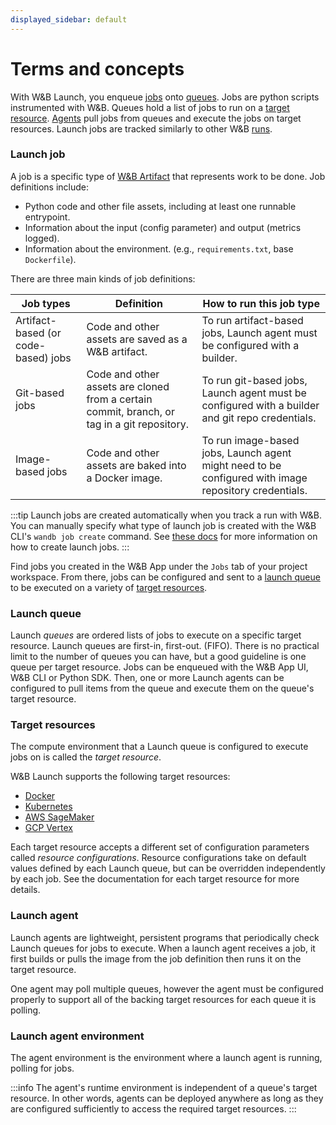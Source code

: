 ```yaml
---
displayed_sidebar: default
---
```


# Terms and concepts
With W&B Launch, you enqueue [jobs](#launch-job) onto [queues](#launch-queue). Jobs are python scripts instrumented with W&B. Queues hold a list of jobs to run on a [target resource](#target-resources). [Agents](#launch-agent) pull jobs from queues and execute the jobs on target resources. Launch jobs are tracked similarly to other W&B [runs](../runs/intro.md).


### Launch job
A job is a specific type of [W&B Artifact](../artifacts/intro.md) that represents work to be done.  Job definitions include:

- Python code and other file assets, including at least one runnable entrypoint.
- Information about the input (config parameter) and output (metrics logged).
- Information about the environment. (e.g., `requirements.txt`, base `Dockerfile`).


There are three main kinds of job definitions:


| Job types | Definition | How to run this job type | 
| ---------- | --------- | -------------- |
|Artifact-based (or code-based) jobs| Code and other assets are saved as a W&B artifact.| To run artifact-based jobs, Launch agent must be configured with a builder. |
|Git-based jobs|  Code and other assets are cloned from a certain commit, branch, or tag in a git repository. | To run git-based jobs, Launch agent must be configured with a builder and git repo credentials. |
|Image-based jobs|Code and other assets are baked into a Docker image. | To run image-based jobs, Launch agent might need to be configured with image repository credentials. | 


:::tip
Launch jobs are created automatically when you track a run with W&B. You can manually specify what type of launch job is created with the W&B CLI's `wandb job create` command.  See [these docs](./create-launch-job.md) for more information on how to create launch jobs.
:::

Find jobs you created in the W&B App under the `Jobs` tab of your project workspace.  From there, jobs can be configured and sent to a [launch queue](#launch-queue) to be executed on a variety of [target resources](#target-resources).

### Launch queue
Launch *queues* are ordered lists of jobs to execute on a specific target resource.  Launch queues are first-in, first-out. (FIFO).  There is no practical limit to the number of queues you can have, but a good guideline is one queue per target resource.  Jobs can be enqueued with the W&B App UI, W&B CLI or Python SDK.  Then, one or more Launch agents can be configured to pull items from the queue and execute them on the queue's target resource.

### Target resources
The compute environment that a Launch queue is configured to execute jobs on is called the *target resource*.

W&B Launch supports the following target resources:

- [Docker](./setup-launch-docker.md)
- [Kubernetes](./setup-launch-kubernetes.md)
- [AWS SageMaker](./setup-launch-sagemaker.md)
- [GCP Vertex](./setup-vertex.md)

Each target resource accepts a different set of configuration parameters called *resource configurations*. Resource configurations take on default values defined by each Launch queue, but can be overridden independently by each job.  See the documentation for each target resource for more details.

### Launch agent
Launch agents are lightweight, persistent programs that periodically check Launch queues for jobs to execute.  When a launch agent receives a job, it first builds or pulls the image from the job definition then runs it on the target resource.

One agent may poll multiple queues, however the agent must be configured properly to support all of the backing target resources for each queue it is polling.

### Launch agent environment
The agent environment is the environment where a launch agent is running, polling for jobs.

:::info
The agent's runtime environment is independent of a queue's target resource.  In other words, agents can be deployed anywhere as long as they are configured sufficiently to access the required target resources.
:::
